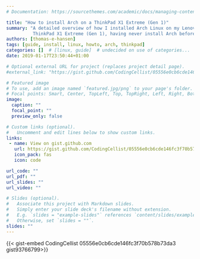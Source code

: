 ```yaml
---
# Documentation: https://sourcethemes.com/academic/docs/managing-content/

title: "How to install Arch on a ThinkPad X1 Extreme (Gen 1)"
summary: "A detailed overview of how I installed Arch Linux on my Lenovo
          ThinkPad X1 Extreme (Gen 1), having never install Arch before."
authors: [thomas-e-hansen]
tags: [guide, install, linux, howto, arch, thinkpad]
categories: []  # [linux, guide]  # undecided on use of categories...
date: 2019-01-17T23:50:44+01:00

# Optional external URL for project (replaces project detail page).
#external_link: "https://gist.github.com/CodingCellist/05556e0cb6cde146fc3f70b578b73da3"

# Featured image
# To use, add an image named `featured.jpg/png` to your page's folder.
# Focal points: Smart, Center, TopLeft, Top, TopRight, Left, Right, BottomLeft, Bottom, BottomRight.
image:
  caption: ""
  focal_point: ""
  preview_only: false

# Custom links (optional).
#   Uncomment and edit lines below to show custom links.
links:
 - name: View on gist.github.com
   url: https://gist.github.com/CodingCellist/05556e0cb6cde146fc3f70b578b73da3
   icon_pack: fas
   icon: code

url_code: ""
url_pdf: ""
url_slides: ""
url_video: ""

# Slides (optional).
#   Associate this project with Markdown slides.
#   Simply enter your slide deck's filename without extension.
#   E.g. `slides = "example-slides"` references `content/slides/example-slides.md`.
#   Otherwise, set `slides = ""`.
slides: ""
---
```

{{< gist-embed CodingCellist 05556e0cb6cde146fc3f70b578b73da3 gist93766799>}}

